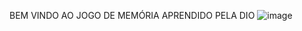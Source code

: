BEM VINDO AO JOGO DE MEMÓRIA APRENDIDO PELA DIO
![image](https://github.com/user-attachments/assets/ffe4f35d-fc48-4a0a-bc3b-a75ecd932d34)
